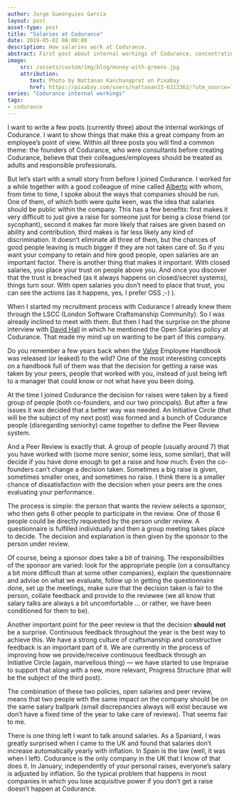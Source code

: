 ```yaml
---
author: Jorge Gueorguiev Garcia
layout: post
asset-type: post
title: "Salaries at Codurance"
date: 2019-05-02 08:00:00
description: How salaries work at Codurance.
abstract: First post about internal workings of Codurance, concentrating on salaries.
image: 
    src: /assets/custom/img/blog/money-with-greens.jpg
    attribution:
       text: Photo by Nattanan Kanchanaprat on Pixabay
       href: https://pixabay.com/users/nattanan23-6312362/?utm_source=link-attribution&utm_medium=referral&utm_campaign=image&utm_content=2696228
series: "Codurance internal workings"
tags: 
- codurance
---
```


I want to write a few posts (currently three) about the internal workings of Codurance. I want to show things that make this a great company from an employee’s point of view. Within all three posts you will find a common theme: the founders of Codurance, who were consultants before creating Codurance, believe that their colleagues/employees should be treated as adults and responsible professionals.

But let’s start with a small story from before I joined Codurance. I worked for a while together with a good colleague of mine called [Alberto](https://www.linkedin.com/in/alberto-de-la-ossa-olivares-a19a7b44/) with whom, from time to time, I spoke about the ways that companies should be run. One of them, of which both were quite keen, was the idea that salaries should be public within the company. This has a few benefits: first makes it very difficult to just give a raise for someone just for being a close friend (or sycophant), second it makes far more likely that raises are given based on ability and contribution, third makes is far less likely any kind of discrimination. It doesn’t eliminate all three of them, but the chances of good people leaving is much bigger if they are not taken care of. So if you want your company to retain and hire good people, open salaries are an important factor. There is another thing that makes it important. With closed salaries, you place your trust on people above you. And once you discover that the trust is breached (as it always happens on closed/secret systems), things turn sour. With open salaries you don’t need to place that trust, you can see the actions (as it happens, yes, I prefer OSS ;-) ).

When I started my recruitment process with Codurance I already knew them through the LSCC (London Software Craftsmanship Community). So I was already inclined to meet with them. But then I had the surprise on the phone interview with [David Hall](https://www.linkedin.com/in/davidgrahamhall/) in which he mentioned the Open Salaries policy at Codurance. That made my mind up on wanting to be part of this company.

Do you remember a few years back when the [Valve](https://www.valvesoftware.com/en/) Employee Handbook was released (or leaked) to the wild? One of the most interesting concepts on a handbook full of them was that the decision for getting a raise was taken by your peers, people that worked with you, instead of just being left to a manager that could know or not what have you been doing.

At the time I joined Codurance the decision for raises were taken by a fixed group of people (both co-founders, and our two principals). But after a few issues it was decided that a better way was needed. An Initiative Circle (that will be the subject of my next post) was formed and a bunch of Codurance people (disregarding seniority) came together to define the Peer Review system.

And a Peer Review is exactly that. A group of people (usually around 7) that you have worked with (some more senior, some less, some similar), that will decide if you have done enough to get a raise and how much. Even the co-founders can’t change a decision taken. Sometimes a big raise is given, sometimes smaller ones, and sometimes no raise. I think there is a smaller chance of dissatisfaction with the decision when your peers are the ones evaluating your performance.

The process is simple: the person that wants the review selects a sponsor, who then gets 6 other people to participate in the review. One of those 6 people could be directly requested by the person under review. A questionnaire is fulfilled individually and then a group meeting takes place to decide. The decision and explanation is then given by the sponsor to the person under review.

Of course, being a sponsor does take a bit of training. The responsibilities of the sponsor are varied: look for the appropriate people (on a consultancy a bit more difficult than at some other companies), explain the questionnaire and advise on what we evaluate, follow up in getting the questionnaire done, set up the meetings, make sure that the decision taken is fair to the person, collate feedback and provide to the reviewee (we all know that salary talks are always a bit uncomfortable ... or rather, we have been conditioned for them to be).

Another important point for the peer review is that the decision **should not** be a surprise. Continuous feedback throughout the year is the best way to achieve this. We have a strong culture of craftsmanship and constructive feedback is an important part of it. We are currently in the process of improving how we provide/receive continuous feedback through an Initiative Circle (again, marvellous thing) — we have started to use Impraise to support that along with a new, more relevant, Progress Structure (that will be the subject of the third post).

The combination of these two policies, open salaries and peer review, means that two people with the same impact on the company should be on the same salary ballpark (small discrepancies always will exist because we don’t have a fixed time of the year to take care of reviews). That seems fair to me. 

There is one thing left I want to talk around salaries. As a Spaniard, I was greatly surprised when I came to the UK and found that salaries don’t increase automatically yearly with inflation. In Spain is the law (well, it was when I left). Codurance is the only company in the UK that I know of that does it. In January, independently of your personal raises, everyone’s salary is adjusted by inflation. So the typical problem that happens in most companies in which you lose acquisitive power if you don’t get a raise doesn’t happen at Codurance.
